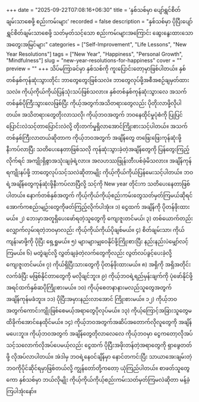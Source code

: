 +++
date = "2025-09-22T07:08:16+06:30"
title = 'နှစ်သစ်မှာ ပျော်ရွှင်စိတ်ချမ်းသာစေဖို့ စည်းကမ်းများ'
recorded = false
description = "နှစ်သစ်မှာ ပိုပြီးပျော်ရွှင်စိတ်ချမ်းသာစေဖို့ သတ်မှတ်သင့်သော စည်းကမ်းများအကြောင်း ဆွေးနွေးထားသော အတွေးအမြင်များ"
categories = ["Self-Improvement", "Life Lessons", "New Year Resolutions"]
tags = ["New Year", "Happiness", "Personal Growth", "Mindfulness"]
slug = "new-year-resolutions-for-happiness"
cover = ""
preview = ""
+++
သိပ်မကြာခင်မှာ နှစ်သစ်ကို ကူးပြောင်းတော့မှာဖြစ်ပါတယ်။ နှစ်တစ်နှစ်ကုန်ဆုံးသွားတိုင်း ဘာတွေတွေးဖြစ်သလဲ။ ဘာတွေလုပ်ဖို့အစီအစဉ်ချမှတ်ထားသလဲ။ ကိုယ့်ကိုယ်ကိုယ်ပြန်သုံးသပ်ဖြစ်သလား။ နှစ်တစ်နှစ်ကုန်ဆုံးသွားလေ အသက်တစ်နှစ်ပိုကြီးသွားလေဖြစ်ပြီး ကိုယ့်အတွက်အသိတရားတွေလည်း ပိုတိုးလာဖို့လိုပါတယ်။ အသိတရားတွေတိုးလာသလို၊ ကိုယ့်ဘဝအတွက် ဘဝနေထိုင်မှုပုံစံကို ပြုပြင်ပြောင်းလဲသင့်တာပြောင်းလဲလို့ တိုးတက်မှုရှိလာအောင်ကြိုးစားသင့်ပါတယ်။ အသက်တစ်နှစ်ကြီးလာတယ်ဆိုတာက ကိုယ့်ဘဝအတွက် အချိန်တွေ တဖြေးဖြေးကုန်ဆုံးဖို့နီးကပ်လာပြီး သတိပေးနေတာဖြစ်သလို ကုန်ဆုံးသွားခဲ့တဲ့အချိန်တွေကို ပြန်တွေးကြည့်လိုက်ရင် အကျိုးရှိစွာအသုံးချခဲ့ရဲ့လား။ အလဟဿဖြုန်းတီးပစ်ခဲ့မိသလား။ အချိန်ကုန်ရကျိုးနပ်ဖို့ ဘာတွေလုပ်သင့်သလဲဆိုတာမျိုး ကိုယ့်ကိုယ်ကိုယ်ပြန်မေးသင့်ပါတယ်။ ဘဝရဲ့အချိန်တွေကုန်ဆုံးဖို့နီးကပ်လာပြီလို့ သင့်ကို New year တိုင်းက သတိပေးနေတာဖြစ်ပါတယ်။ နောက်တစ်နှစ်အတွက် ကိုယ့်ကိုယ်ကိုယ့်စည်းကမ်းတွေသတ်မှတ်ကြမယ်ဆိုရင် အောက်ကစည်းမျဉ်းတွေကိုဖတ်ကြည့်လိုက်ပါအုံး။
၁) ငွေထက် အချိန်ကို ပိုတန်ဖိုးထားမယ်။
၂) ဘေးမှာအတူရှိပေးဖော်ရတဲ့သူတွေကို ကျေးဇူးတင်မယ်၊
၃) တစ်ယောက်တည်းလျှောက်လှမ်းရတဲ့ဘဝမှာလည်း ကိုယ့်ကိုယ်ကိုယ်ပိုချစ်မယ်။
၄) စိတ်ချမ်းသာ၊ ကိုယ်ကျန်းမာဖို့ကို ပိုပြီး ရှေ့ရှုမယ်။
၅) များများမျှဝေနိုင်ဖို့ကြိုးစားပြီး နည်းနည်းပဲမျှော်လင့်ကြမယ်။
၆) မတွဲချင်လို့ လွှတ်ချခဲ့တဲ့လက်တွေကိုလည်း လွတ်လပ်ခွင့်ပေးခဲ့လို့ ကျေးဇူးတင်မယ်။
၇) ကိုယ်ရှိပြီးသားတွေကို ပိုတန်ဖိုးထားမယ်။
၈) အရှိကို အရှိအတိုင်းလက်ခံပြီး မဖြစ်နိုင်တာတွေကို မလိုချင်ဘူး။
၉) ကိုယ့်ဘဝရဲ့ရည်မှန်းချက်ကို ပုံဖော်နိုင်ဖို့ အရင်ထက်နှစ်ဆပိုကြိုးစားမယ်။
၁၀) ကိုယ့်စေတနာနားမလည်သူတွေအတွက် အချိန်ကုန်မခံဘူး။
၁၁) ပိုပြီးအမှားနည်းလာအောင် ကြိုးစားမယ်။
၁၂) ကိုယ့်ဘဝအတွက်ကောင်းကျိုးဖြစ်စေမယ့်အရာတွေပိုလုပ်မယ်။
၁၃) ကိုယ့်ကြောင့်အခြားသူတွေမထိခိုက်အောင်နေထိုင်မယ်။
၁၄) ကိုယ့်ဘဝအတွက်အဆိပ်အတောက်လိုလူတွေကို အချိန်မပေးဘူး။
ကိုယ့်ဘဝအတွက် အချိန်တွေတိုလာလေလေ ကိုယ့်ဘဝမှာ ငွေကတော့လိုအပ်သင့်သလောက်လိုအပ်ပေမယ့်လည်း ငွေထက် ပိုပြီးအဖိုးတန်တဲ့အရာတွေကို ရှာဖွေတတ်ဖို့ လိုအပ်လာပါတယ်။ အဲဒါမှ ဘဝရဲ့နေဝင်ချိန်မှာ နောင်တကင်းပြီး သာယာအေးချမ်းတဲ့ဘဝကိုပိုင်ဆိုင်ရမှာဖြစ်တယ်လို့ ကျွန်တော်တို့ကတော့ ယုံကြည်ပါတယ်။ စာဖတ်သူတွေကော နှစ်သစ်မှာ ဘယ်လိုမျိုး ကိုယ့်ကိုယ်ကိုယ့်စည်းကမ်းသတ်မှတ်ကြမလဲဆိုတာ မန့်ခဲ့ကြပါအုံးနော်။ 